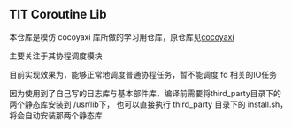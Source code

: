 ## TIT Coroutine Lib

本仓库是模仿 cocoyaxi 库所做的学习用仓库，原仓库见[cocoyaxi](https://github.com/idealvin/cocoyaxi)

主要关注于其协程调度模块

目前实现效果为，能够正常地调度普通协程任务，暂不能调度 fd 相关的IO任务

因为使用到了自己写的日志库与基本部件库，编译前需要将third_party目录下的两个静态库安装到 /usr/lib下，
也可以直接执行 third_party 目录下的 install.sh，将会自动安装那两个静态库
